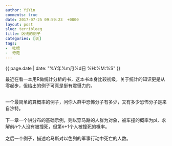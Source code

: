 ```yaml
---
author: YiYin
comments: true
date: 2017-07-25 09:59:23  +0800
layout: post
slug: terribleeg
title: 凶残的例子
categories: [说]
tags:
-  吐槽
-  奇葩
---
```

<div class="saying">
<div class="timestamp">{{ page.date | date: "%Y年%m月%d日 %H:%M:%S" }}</div>

最近在看一本用R做统计分析的书，这本书本身比较初级，关于统计的知识更是从零起步，但给出的例子可真是挺有震慑力的。<br><br>

一个最简单的算概率的例子，问你人群中恐怖分子有多少，又有多少恐怖分子是来自沙特。<br>
<br>
<img src="//whyhow.cf/images/eg1.jpg" alt="">
<br>
下一章一个讲分布的基础示例，则以穿马路的人群为对象，被车撞的概率为pi，求解前<i>n</i>个人没有被撞死，但第<i>n</i>+1个人被撞死的概率。<br>
<br>
<img src="//whyhow.cf/images/eg2.jpg" alt="">
<br>
之后一个例子，描述哈马斯对以色列的军事行动中死亡的人数。<br>
<br>
<img src="//whyhow.cf/images/eg3.jpg" alt="">
</div>
